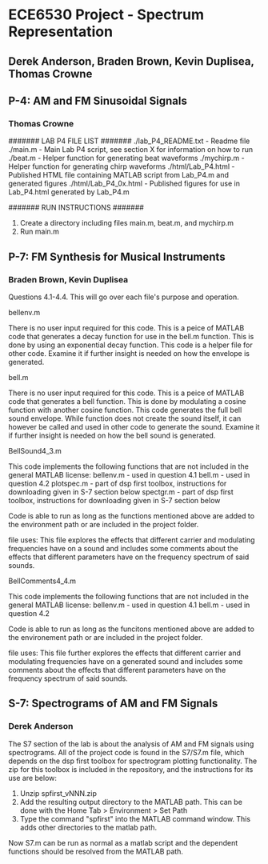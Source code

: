 # ECE6530 Project - Spectrum Representation
## Derek Anderson, Braden Brown, Kevin Duplisea, Thomas Crowne

## P-4: AM and FM Sinusoidal Signals
### Thomas Crowne
####### LAB P4 FILE LIST #######
./lab_P4_README.txt   - Readme file
./main.m            - Main Lab P4 script, see section X for information on how to run
./beat.m              - Helper function for generating beat waveforms
./mychirp.m           - Helper function for generating chirp waveforms
./html/Lab_P4.html    - Published HTML file containing MATLAB script from Lab_P4.m and generated figures
./html/Lab_P4_0x.html - Published figures for use in Lab_P4.html generated by Lab_P4.m

####### RUN INSTRUCTIONS #######
1. Create a directory including files main.m, beat.m, and mychirp.m
2. Run main.m


## P-7: FM Synthesis for Musical Instruments
### Braden Brown, Kevin Duplisea

Questions 4.1-4.4.
This will go over each file's purpose and operation.

bellenv.m

There is no user input required for this code.  This is a peice of
MATLAB code that generates a decay function for use in the bell.m
function. This is done by using an exponential decay function.  This
code is a helper file for other code. Examine it if further insight is
needed on how the envelope is generated.


bell.m

There is no user input required for this code.  This is a peice of
MATLAB code that generates a bell function.  This is done by
modulating a cosine function with another cosine function.  This code
generates the full bell sound envelope.  While function does not
create the sound itself, it can however be called and used in other
code to generate the sound.  Examine it if further insight is needed
on how the bell sound is generated.

BellSound4_3.m

This code implements the following functions that are not included in the
general MATLAB license:
bellenv.m - used in question 4.1
bell.m - used in question 4.2
plotspec.m - part of dsp first toolbox, instructions for downloading given
   in S-7 section below
spectgr.m - part of dsp first toolbox, instructions for downloading given
   in S-7 section below

Code is able to run as long as the functions mentioned above are added to the 
environment path or are included in the project folder. 

   file uses: This file explores the effects that different carrier and 
   modulating frequencies have on a sound and includes some comments about 
   the effects that different parameters have on the frequency spectrum of
   said sounds.

BellComments4_4.m

This code implements the following functions that are not included in the general
MATLAB license:
bellenv.m - used in question 4.1
bell.m - used in question 4.2

Code is able to run as long as the funcitons mentioned above are added to the 
environement path or are included in the project folder. 

   file uses: This file further explores the effects that different carrier 
   and modulating frequencies have on a generated sound and includes some 
   comments about the effects that different parameters have on the frequency 
   spectrum of said sounds.
   
## S-7: Spectrograms of AM and FM Signals
### Derek Anderson

The S7 section of the lab is about the analysis of AM and FM signals
using spectrograms. All of the project code is found in the S7/S7.m
file, which depends on the dsp first toolbox for spectrogram plotting
functionality. The zip for this toolbox is included in the repository,
and the instructions for its use are below:

1. Unzip spfirst_vNNN.zip
2. Add the resulting output directory to the MATLAB path. This can be
   done with the Home Tab > Environment > Set Path
3. Type the command "spfirst" into the MATLAB command window. This adds other directories to the matlab path.

Now S7.m can be run as normal as a matlab script and the dependent
functions should be resolved from the MATLAB path.


